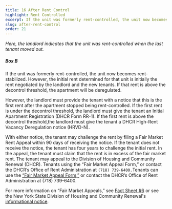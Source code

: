 ```yaml
---
title: 16 After Rent Control
highlight: Rent Controlled
excerpt: If the unit was formerly rent-controlled, the unit now becomes rent-stabilized
slug: after-rent-control
order: 21
---
```


_Here, the landlord indicates that the unit was rent-controlled when the last tenant moved out._

##### Box B
If the unit was formerly rent-controlled, the unit now becomes rent-stabilized. However, the initial rent determined for that unit is initially the rent negotiated by the landlord and the new tenants.  If that rent is above the decontrol threshold, the apartment will be deregulated.  

However, the landlord must provide the tenant with a notice that this is the first rent after the apartment stopped being rent-controlled. If the first rent is under the decontrol threshold, the landlord must give the tenant an Initial Apartment Registration (DHCR Form RR-1). If the first rent is above the decontrol threshold,the landlord must give the tenant a DHCR High-Rent Vacancy Deregulation notice (HRVD-N).  

With either notice, the tenant may challenge the rent by filing a Fair Market Rent Appeal within 90 days of receiving the notice.  If the tenant does not receive the notice, the tenant has four years to challenge the initial rent.  In the appeal, the tenant must claim that the rent is in excess of the fair market rent. The tenant may appeal to the Division of Housing and Community Renewal (DHCR). Tenants using the “Fair Market Appeal Form,” or contact the DHCR’s Office of Rent Administration at `(718) 739-6400.`Tenants can use the [“Fair Market Appeal Form,”](https://hcr.ny.gov/system/files/documents/2018/09/ra89fmra.pdf) or contact the DHCR’s Office of Rent Administration at (718) 739-6400.

For more information on “Fair Market Appeals,” see [Fact Sheet #6](https://hcr.ny.gov/system/files/documents/2018/09/factsheet6fairmarketrentappeals.pdf) or see the New York State Division of Housing and Community Renewal's  [informational notice](https://hcr.ny.gov/system/files/documents/2018/09/ra89ifmra.pdf).
